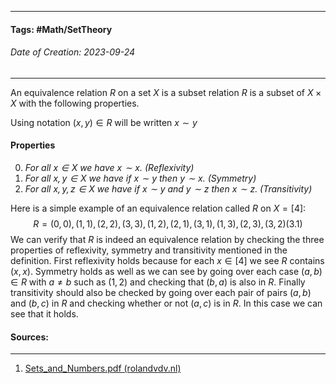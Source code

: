 __________________________________________________________________________
#### **Tags:** #Math/SetTheory 
###### *Date of Creation: 2023-09-24*
__________________________________________________________________________

An equivalence relation $R$ on a set $X$ is a subset relation $R$ is a subset of $X \times X$ with the following properties. 

Using notation $(x, y) \in R$ will be written $x \sim y$
#### Properties
0. *For all $x \in X$ we have $x \sim x$. (Reflexivity)*
1. *For all $x,y \in X$ we have if $x \sim y$ then $y \sim x$. (Symmetry)*
2. *For all $x,y,z \in X$ we have if $x \sim y$ and $y \sim z$ then $x \sim z$. (Transitivity)*

Here is a simple example of an equivalence relation called $R$ on $X = [4]:$ $$R = {(0, 0),(1, 1),(2, 2),(3, 3),(1, 2),(2, 1),(3, 1),(1, 3),(2, 3),(3, 2)} (3.1)$$ We can verify that $R$ is indeed an equivalence relation by checking the three properties of reflexivity, symmetry and transitivity mentioned in the definition. First reflexivity holds because for each $x ∈ [4]$ we see $R$ contains $(x, x)$. Symmetry holds as well as we can see by going over each case $(a, b) ∈ R$ with $a \not = b$ such as $(1, 2)$ and checking that $(b, a)$ is also in $R$. Finally transitivity should also be checked by going over each pair of pairs $(a, b)$ and $(b, c)$ in $R$ and checking whether or not $(a, c)$ is in $R$. In this case we can see that it holds.
#### Sources:
__________________________________________________________________________
1. [Sets_and_Numbers.pdf (rolandvdv.nl)](https://www.rolandvdv.nl/Sets_and_Numbers.pdf)
